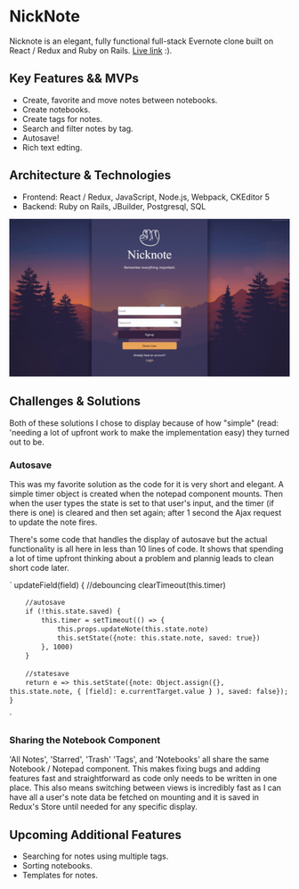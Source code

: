 # NickNote
Nicknote is an elegant, fully functional full-stack Evernote clone built on React / Redux and Ruby on Rails. [Live link](https://nicknote.herokuapp.com/) :).

## Key Features && MVPs
 * Create, favorite and move notes between notebooks.
 * Create notebooks.
 * Create tags for notes.
 * Search and filter notes by tag.
 * Autosave!
 * Rich text edting.

## Architecture & Technologies
  * Frontend: React / Redux, JavaScript, Node.js, Webpack, CKEditor 5 
  * Backend: Ruby on Rails, JBuilder, Postgresql, SQL
  
 ![nicknotegif.gif](/app/assets/images/nicknotegif.gif)
  
## Challenges & Solutions
Both of these solutions I chose to display because of how "simple" (read: 'needing a lot of upfront work to make the implementation easy) they turned out to be.

### Autosave
This was my favorite solution as the code for it is very short and elegant. A simple timer object is created when the notepad component mounts. Then when the user types the state is set to that user's input, and the timer (if there is one) is cleared and then set again; after 1 second the Ajax request to update the note fires.

There's some code that handles the display of autosave but the actual functionality is all here in less than 10 lines of code. It shows that spending a lot of time upfront thinking about a problem and plannig leads to clean short code later.

`
 updateField(field) {
        //debouncing
        clearTimeout(this.timer)
        
        //autosave
        if (!this.state.saved) {
            this.timer = setTimeout(() => {
                this.props.updateNote(this.state.note)
                this.setState({note: this.state.note, saved: true})
            }, 1000)
        }

        //statesave
        return e => this.setState({note: Object.assign({}, this.state.note, { [field]: e.currentTarget.value } ), saved: false}); 
    }
`
### Sharing the Notebook Component
'All Notes', 'Starred', 'Trash' 'Tags', and 'Notebooks' all share the same Notebook / Notepad component. This makes fixing bugs and adding features fast and straightforward as code only needs to be written in one place. This also means switching between views is incredibly fast as I can have all a user's note data be fetched on mounting and it is saved in Redux's Store until needed for any specific display. 

## Upcoming Additional Features
 * Searching for notes using multiple tags.
 * Sorting notebooks.
 * Templates for notes.
